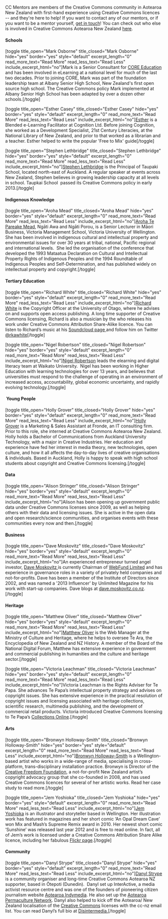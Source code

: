 <html><body><p>CC Mentors are members of the Creative Commons community in Aotearoa New Zealand with first-hand experience using Creative Commons licences -- and they're here to help! If you want to contact any of our mentors, or if you want to be a mentor yourself, <a title="Contact" href="http://creativecommons.org.nz/contact/">get in touch</a>! You can check out who else is involved in Creative Commons Aotearoa New Zealand <a title="Who We Are" href="http://creativecommons.org.nz/about/who-we-are/">here</a>.

</p><h4><strong>Schools</strong></h4>

[toggle title_open="Mark Osborne" title_closed="Mark Osborne" hide="yes" border="yes" style="default" excerpt_length="0" read_more_text="Read More" read_less_text="Read Less" include_excerpt_html="no"]Mark is a Senior Consultant for <a title="http://www.core-ed.org/" href="http://www.core-ed.org/" rel="nofollow">CORE Education</a> and has been involved in eLearning at a national level for much of the last two decades. Prior to joining CORE, Mark was part of the foundation leadership team at Albany Senior High School, New Zealand's first open source high school. The Creative Commons policy Mark implemented at Albany Senior High School has been adapted by over a dozen other schools.[/toggle]



[toggle title_open="Esther Casey" title_closed="Esther Casey" hide="yes" border="yes" style="default" excerpt_length="0" read_more_text="Read More" read_less_text="Read Less" include_excerpt_html="no"]<a href="http://www.linkedin.com/pub/esther-casey/25/519/639" target="_blank">Esther</a> is a Blended e-Learning Facilitator at Cognition Ltd. Before joining Cognition, she worked as a Development Specialist, 21st Century Literacies, at the National Library of New Zealand, and prior to that worked as a librarian and a teacher. Esther helped to write the popular 'Free to Mix' guide[/toggle]



[toggle title_open="Stephen Lethbridge" title_closed="Stephen Lethbridge" hide="yes" border="yes" style="default" excerpt_length="0" read_more_text="Read More" read_less_text="Read Less" include_excerpt_html="no"]<a href="https://twitter.com/stephen_tpk" target="_blank">Stephen Lethbridge</a> is the Principal of Taupaki School, located north-east of Auckland. A regular speaker at events across New Zealand, Stephen believes in growing leadership capacity at all levels in school. Taupkai School  passed its Creative Commons policy in early 2013.[/toggle]

<h4><strong>Indigenous Knowledge</strong></h4>

[toggle title_open="Aroha Mead" title_closed="Aroha Mead" hide="yes" border="yes" style="default" excerpt_length="0" read_more_text="Read More" read_less_text="Read Less" include_excerpt_html="no"]<a href="http://www.victoria.ac.nz/som/about/staff/aroha-mead" target="_blank">Aroha Te Pareake Mead</a>, Ngāti Awa and Ngāti Porou, is a Senior Lecturer in Māori Business, Victoria Management School, Victoria University of Wellington. She has been involved in indigenous cultural and intellectual property and environmental issues for over 30 years at tribal, national, Pacific regional and international levels.  She led the organisation of the conference that developed the 1993 Mataatua Declaration on Cultural and Intellectual Property Rights of Indigenous Peoples and the 1994 Roundtable of Indigenous Peoples and Self-Determination, and has published widely on intellectual property and copyright.[/toggle]

<h4><strong>Tertiary Education

</strong></h4>

[toggle title_open="Richard White" title_closed="Richard White" hide="yes" border="yes" style="default" excerpt_length="0" read_more_text="Read More" read_less_text="Read Less" include_excerpt_html="no"]<a href="http://www.linkedin.com/profile/view?id=211754210&amp;authType=NAME_SEARCH&amp;authToken=TwzL&amp;locale=en_US&amp;srchid=2476368961383684559518&amp;srchindex=1&amp;srchtotal=23&amp;trk=vsrp_people_res_name&amp;trkInfo=VSRPsearchId%3A2476368961383684559518%2CVSRPtargetId%3A211754210%2CVSRPcmpt%3Aprimary" target="_blank">Richard White</a> is the Copyright Officer at the University of Otago, where he advises on and supports open access publishing. A long time supporter of Creative Commons licensing, Richard is also a musician by the who releases his work under Creative Commons Attribution Share-Alike licence. You can listen to Richard’s music at his <a href="http://soundcloud.com/mermaidguitar">Soundcloud page </a>and follow him on Twitter <a href="https://twitter.com/rkawhite" target="_blank">@rkawhite</a>[/toggle]



[toggle title_open="Nigel Robertson" title_closed="Nigel Robertson" hide="yes" border="yes" style="default" excerpt_length="0" read_more_text="Read More" read_less_text="Read Less" include_excerpt_html="no"]<a href="http://about.me/easegill" target="_blank">Nigel Robertson</a> leads the elearning and digital literacy team at Waikato University.  Nigel has been working in Higher Education with learning technologies for over 13 years, and believes that universities must respond to the challenge of operating in an environment of increased access, accountability, global economic uncertainty, and rapidly evolving technology.[/toggle]

<h4><strong> Young People</strong></h4>

[toggle title_open="Holly Grover" title_closed="Holly Grover" hide="yes" border="yes" style="default" excerpt_length="0" read_more_text="Read More" read_less_text="Read Less" include_excerpt_html="no"]<a href="http://www.linkedin.com/profile/view?id=188120007&amp;authType=NAME_SEARCH&amp;authToken=TVCy&amp;locale=en_US&amp;srchid=2476368961381181859287&amp;srchindex=1&amp;srchtotal=1&amp;trk=vsrp_people_res_name&amp;trkInfo=VSRPsearchId%3A2476368961381181859287%2CVSRPtargetId%3A188120007%2CVSRPcmpt%3Aprimary" target="_blank">Holly Grover</a> is a Marketing &amp; Sales Assistant at Fronde, an IT consulting firm. Prior to this role, she interned at Creative Commons Aotearoa New Zealand. Holly holds a Bachelor of Communications from Auckland University Technology, with a major in Creative Industries. Her education and experience have fed her interest in media theory, new technologies, open culture, and how it all affects the day-to-day lives of creative organisations &amp; individuals. Based in Auckland, Holly is happy to speak with high school students about copyright and Creative Commons licensing.[/toggle]

<h4><strong>Data</strong></h4>

[toggle title_open="Alison Stringer" title_closed="Alison Stringer" hide="yes" border="yes" style="default" excerpt_length="0" read_more_text="Read More" read_less_text="Read Less" include_excerpt_html="no"]Alison has been opening up government public data under Creative Commons licenses since 2009, as well as helping others with their data and licensing issues. She is active in the open data and open research/science communities, and organises events with these communities every now and then.[/toggle]

<h4><strong>Business</strong></h4>

[toggle title_open="Dave Moskovitz" title_closed="Dave Moskovitz" hide="yes" border="yes" style="default" excerpt_length="0" read_more_text="Read More" read_less_text="Read Less" include_excerpt_html="no"]An experienced entrepreneur turned angel investor, <a href="http://dave.moskovitz.co.nz/" target="_blank">Dave Moskovitz </a>is currently Chairman of <a href="http://www.webfund.co.nz/" target="_blank">WebFund Limited</a> and has experience in governance roles in a variety of privately held companies and not-for-profits. Dave has been a member of the Institute of Directors since 2002, and was named a '2013 Influencer' by Unlimited Magazine for his work with start-up companies. Dave blogs at <a href="http://dave.moskovitz.co.nz/" target="_blank">dave.moskovitz.co.nz</a>.[/toggle]

<h4><strong>Heritage</strong></h4>

[toggle title_open="Matthew Oliver" title_closed="Matthew Oliver" hide="yes" border="yes" style="default" excerpt_length="0" read_more_text="Read More" read_less_text="Read Less" include_excerpt_html="no"]<a href="http://www.linkedin.com/in/matthewoliver101" target="_blank">Matthew Oliver</a> is the Web Manager at the Ministry of Culture and Heritage, where he helps to oversee Te Ara, the Encyclopedia of New Zealand and NZ History. A member of the Board of the National Digital Forum, Matthew has extensive experience in government and commercial publishing in humanities and the culture and heritage sector.[/toggle]



[toggle title_open="Victoria Leachman" title_closed="Victoria Leachman" hide="yes" border="yes" style="default" excerpt_length="0" read_more_text="Read More" read_less_text="Read Less" include_excerpt_html="no"]Victoria Leachman is the Rights Adviser for Te Papa. She advances Te Papa’s intellectual property strategy and advises on copyright issues. She has extensive experience in the practical resolution of copyright issues and licensing associated with heritage collections, scientific research, multimedia publishing, and the development of commercial retail products. Victoria introduced Creative Commons licensing to Te Papa’s <a title="http://collections.tepapa.govt.nz/" href="http://collections.tepapa.govt.nz/">Collections Online</a>.[/toggle]

<h4><strong>Arts</strong></h4>

[toggle title_open="Bronwyn Holloway-Smith" title_closed="Bronwyn Holloway-Smith" hide="yes" border="yes" style="default" excerpt_length="0" read_more_text="Read More" read_less_text="Read Less" include_excerpt_html="no"]<a href="http://bronwyn.co.nz/" target="_blank">Bronwyn Holloway-Smith</a> is a Wellington-based artist who works in a wide-range of media, specialising in cross-platform, trans-disciplinary installation practice. Bronwyn is Director of the <a title="Creative Freedom Foundation" href="http://www.creativefreedom.org.nz" target="_blank">Creative Freedom Foundation</a>, a not-for-profit New Zealand artist’s copyright advocacy group that she co-founded in 2008, and has used Creative Commons licences for several of her artistic works. Read her case study to read more.[/toggle]



[toggle title_open="Jem Yoshioka" title_closed="Jem Yoshioka" hide="yes" border="yes" style="default" excerpt_length="0" read_more_text="Read More" read_less_text="Read Less" include_excerpt_html="no"]<a href="http://jemshed.com/" target="_blank">Jem Yoshioka</a> is an illustrator and storyteller based in Wellington. Her illustration work has featured in magazines and her short comic ‘An Opal Dream Cave’ won Mix and Mash’s Supreme Remix award in 2010. Her newest short comic ‘Sunshine’ was released last year 2012 and is free to read online. In fact, all of Jem’s work is licensed under a Creative Commons Attribution Share Alike licence, including her fabulous <a href="http://www.flickr.com/photos/jemshed/" target="_blank">Flickr page</a>.[/toggle]

<h4><strong>Community</strong></h4>

[toggle title_open="Danyl Strype" title_closed="Danyl Strype" hide="yes" border="yes" style="default" excerpt_length="0" read_more_text="Read More" read_less_text="Read Less" include_excerpt_html="no"]<a href="http://www.coactivate.org/people/strypey/profile" target="_blank">Danyl Strype</a> is a community organiser and long-time Creative Commons Aotearoa NZ supporter, based in Ōtepoti (Dunedin).  Danyl set up InterActive, a media activist resource centre and was one of the founders of pioneering citizen journalism website <a href="http://www.indymedia.org.nz">Aotearoa In­dymedia</a>. He also set up the <a href="http://www.coactivate.org/projects/permaculture">Aotearoa Permaculture Network</a>. Danyl also helped to kick off the Aotearoa/ New Zealand localisation of the <a href="http://www.creativecommons.org/">Creative Commons</a> licenses with the cc-nz email list. You can read Danyl’s full bio at <a href="http://www.coactivate.org/projects/disintermedia/meet-the-team" target="_blank">Disintermedia.</a>[/toggle]</body></html>